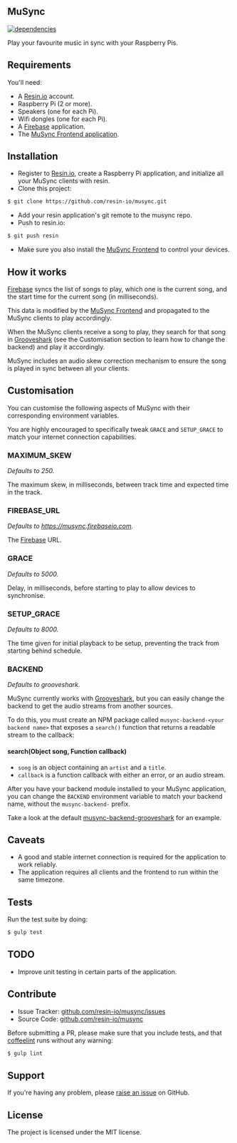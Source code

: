 MuSync
------

[![dependencies](https://david-dm.org/resin-io/musync.png)](https://david-dm.org/resin-io/musync.png)

Play your favourite music in sync with your Raspberry Pis.

Requirements
------------

You'll need:

- A [Resin.io](https://resin.io) account.
- Raspberry Pi (2 or more).
- Speakers (one for each Pi).
- Wifi dongles (one for each Pi).
- A [Firebase](https://www.firebase.com) application.
- The [MuSync Frontend application](https://github.com/jviotti/musync-frontend).

Installation
------------

- Register to [Resin.io](https://resin.io), create a Raspberry Pi application, and initialize all your MuSync clients with resin.
- Clone this project:

```sh
$ git clone https://github.com/resin-io/musync.git
```

- Add your resin application's git remote to the musync repo.
- Push to resin.io:

```sh
$ git push resin
```

- Make sure you also install the [MuSync Frontend](https://github.com/jviotti/musync-frontend) to control your devices.

How it works
------------

[Firebase](https://www.firebase.com) syncs the list of songs to play, which one is the current song, and the start time for the current song (in milliseconds).

This data is modified by the [MuSync Frontend](https://github.com/jviotti/musync-frontend) and propagated to the MuSync clients to play accordingly.

When the MuSync clients receive a song to play, they search for that song in [Grooveshark](http://grooveshark.com) (see the Customisation section to learn how to change the backend) and play it accordingly.

MuSync includes an audio skew correction mechanism to ensure the song is played in sync between all your clients.

Customisation
-------------

You can customise the following aspects of MuSync with their corresponding environment variables. 

You are highly encouraged to specifically tweak `GRACE` and `SETUP_GRACE` to match your internet connection capabilities.

### MAXIMUM_SKEW

*Defaults to 250.*

The maximum skew, in milliseconds, between track time and expected time in the track.

### FIREBASE_URL

*Defaults to https://musync.firebaseio.com.*

The [Firebase](https://www.firebase.com) URL.

### GRACE

*Defaults to 5000.*

Delay, in milliseconds, before starting to play to allow devices to synchronise.

### SETUP_GRACE

*Defaults to 8000.*

The time given for initial playback to be setup, preventing the track from starting behind schedule.

### BACKEND

*Defaults to grooveshark.*

MuSync currently works with [Grooveshark](http://grooveshark.com), but you can easily change the backend to get the audio streams from another sources.

To do this, you must create an NPM package called `musync-backend-<your backend name>` that exposes a `search()` function that returns a readable stream to the callback:

#### search(Object song, Function callback)

- `song` is an object containing an `artist` and a `title`.
- `callback` is a function callback with either an error, or an audio stream.

After you have your backend module installed to your MuSync application, you can change the `BACKEND` environment variable to match your backend name, without the `musync-backend-` prefix.

Take a look at the default [musync-backend-grooveshark](https://github.com/resin-io/musync-backend-grooveshark) for an example.

Caveats
-------

- A good and stable internet connection is required for the application to work reliably.
- The application requires all clients and the frontend to run within the same timezone.

Tests
-----

Run the test suite by doing:

```sh
$ gulp test
```

TODO
----

- Improve unit testing in certain parts of the application.

Contribute
----------

- Issue Tracker: [github.com/resin-io/musync/issues](https://github.com/resin-io/musync/issues)
- Source Code: [github.com/resin-io/musync](https://github.com/resin-io/musync)

Before submitting a PR, please make sure that you include tests, and that [coffeelint](http://www.coffeelint.org/) runs without any warning:

```sh
$ gulp lint
```

Support
-------

If you're having any problem, please [raise an issue](https://github.com/resin-io/musync/issues/new) on GitHub.

License
-------

The project is licensed under the MIT license.

